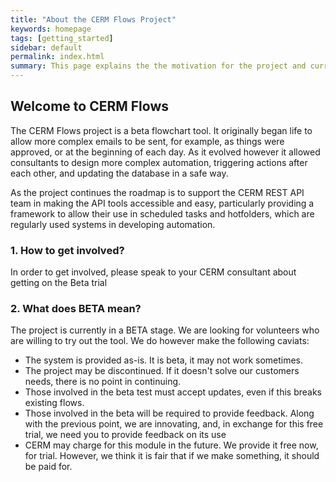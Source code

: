 ```yaml
---
title: "About the CERM Flows Project"
keywords: homepage
tags: [getting_started]
sidebar: default
permalink: index.html
summary: This page explains the the motivation for the project and current project stage
---
```


## Welcome to CERM Flows

The CERM Flows project is a beta flowchart tool. It originally began life to allow more complex emails to be sent, for example, as things were approved, or at the beginning of each day. As it evolved however it allowed consultants to design more complex automation, triggering actions after each other, and updating the database in a safe way.

As the project continues the roadmap is to support the CERM REST API team in making the API tools accessible and easy, particularly providing a framework to allow their use in scheduled tasks and hotfolders, which are regularly used systems in developing automation.

### 1. How to get involved?

In order to get involved, please speak to your CERM consultant about getting on the Beta trial

### 2. What does BETA mean?

The project is currently in a BETA stage. We are looking for volunteers who are willing to try out the tool. We do however make the following caviats:
 - The system is provided as-is. It is beta, it may not work sometimes.
 - The project may be discontinued. If it doesn't solve our customers needs, there is no point in continuing.
 - Those involved in the beta test must accept updates, even if this breaks existing flows.
 - Those involved in the beta will be required to provide feedback. Along with the previous point, we are innovating, and, in exchange for this free trial, we need you to provide feedback on its use
 - CERM may charge for this module in the future. We provide it free now, for trial. However, we think it is fair that if we make something, it should be paid for.

